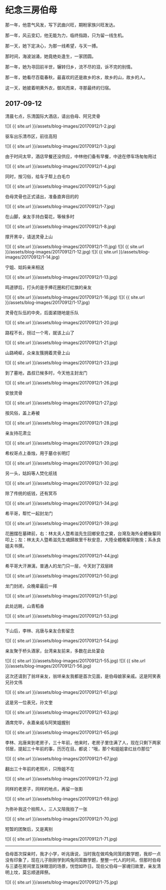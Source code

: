 
纪念三房伯母
===============

那一年，他意气风发，写下武曲兴旺，期盼家族兴旺发达。

那一年，风云变幻，他无能为力，临终指路，只为留一线生机。

那一天，她下定决心，为那一线希望，与天一搏。

那时间，海波汹涌，她竟绝处逢生，一家团圆。

那一年，她为寻回前半世，辗转归乡，流不尽的泪，诉不完的别情。

那一年，她看尽百载春秋，最喜欢的还是故乡的水，故乡的山，故乡的人。

这一天，她披着明黄外衣，御风而来，寻那最终的归宿。

2017-09-12
---------------

清晨七点，乐清国际大酒店，请出伯母、阿兄灵骨

![]( {{ site.url }}/assets/blog-images/20170912/1-2.jpg)

驱车出乐清市区，前往高阳

![]( {{ site.url }}/assets/blog-images/20170912/1-3.jpg)

由于时间太早，酒店早餐还没供应，中林他们备有早餐，中途在停车场匆匆用过

![]( {{ site.url }}/assets/blog-images/20170912/1-4.jpg)

同时，按习俗，给车子帮上白毛巾

![]( {{ site.url }}/assets/blog-images/20170912/1-5.jpg)

伯母灵骨也正式请出，准备直奔目的的

![]( {{ site.url }}/assets/blog-images/20170912/1-7.jpg)

在山脚，亲友手持白菊花，等候多时

![]( {{ site.url }}/assets/blog-images/20170912/1-8.jpg)

撑开黑伞，请送灵骨上山

![]( {{ site.url }}/assets/blog-images/20170912/1-11.jpg)
![]( {{ site.url }}/assets/blog-images/20170912/1-12.jpg)
![]( {{ site.url }}/assets/blog-images/20170912/1-14.jpg)

宁姐、姑妈亲来相送

![]( {{ site.url }}/assets/blog-images/20170912/1-13.jpg)

鸣道锣后，打头的是手捧花圈和打红旗的亲友

![]( {{ site.url }}/assets/blog-images/20170912/1-16.jpg)
![]( {{ site.url }}/assets/blog-images/20170912/1-17.jpg)

灵骨在队伍的中央，后面紧随地是乐队

![]( {{ site.url }}/assets/blog-images/20170912/1-20.jpg)

路程不长，拐过一个弯，就该上山了

![]( {{ site.url }}/assets/blog-images/20170912/1-21.jpg)

山路崎岖，众亲友簇拥着灵骨上山

![]( {{ site.url }}/assets/blog-images/20170912/1-23.jpg)

到了墓地，昌叔已候多时，今天他主封龙门

![]( {{ site.url }}/assets/blog-images/20170912/1-26.jpg)

安放灵骨

![]( {{ site.url }}/assets/blog-images/20170912/1-27.jpg)

按风俗，盖上寿被

![]( {{ site.url }}/assets/blog-images/20170912/1-28.jpg)

亲友持花肃立

![]( {{ site.url }}/assets/blog-images/20170912/1-29.jpg)

希权哥点上香烛，用于墓仓长明灯

![]( {{ site.url }}/assets/blog-images/20170912/1-30.jpg)

另一头，姑妈等人焚化纸钱

![]( {{ site.url }}/assets/blog-images/20170912/1-32.jpg)

除了传统的纸钱，还有冥币

![]( {{ site.url }}/assets/blog-images/20170912/1-34.jpg)

希平哥，帮忙一起封龙门

![]( {{ site.url }}/assets/blog-images/20170912/1-39.jpg)

花圈摆在墓碑前，右：林太夫人暨希滋先生回鄉安息之奠，台灣及海外全體後輩同叩上；左：林太夫人暨希滋先生魂歸故里千秋安息，大陸全體晚輩同敬挽；系永良姐夫书撰。

![]( {{ site.url }}/assets/blog-images/20170912/1-44.jpg)

希平哥大汗淋漓，普通人的龙门只一层，今天封了双层砖

![]( {{ site.url }}/assets/blog-images/20170912/1-50.jpg)

龙门封闭，众晚辈最后一拜

![]( {{ site.url }}/assets/blog-images/20170912/1-51.jpg)

此处远眺，山青稻香

![]( {{ site.url }}/assets/blog-images/20170912/1-53.jpg)

___

下山后，李林、兆唐与亲友合影留念

![]( {{ site.url }}/assets/blog-images/20170912/1-54.jpg)

亲友聚于桥头酒家，台湾亲友前来，多数在此处宴会

![]( {{ site.url }}/assets/blog-images/20170912/1-55.jpg)
![]( {{ site.url }}/assets/blog-images/20170912/1-56.jpg)

这次还请到了翁垟亲友，翁垟亲友我都是首次见面，是伯母娘家亲戚。这是阿笑表兄孙文伟

![]( {{ site.url }}/assets/blog-images/20170912/1-61.jpg)

这是另一位表兄，孙文奎

![]( {{ site.url }}/assets/blog-images/20170912/1-63.jpg)

酒席完毕，永嘉亲戚与阿笑姐握别

![]( {{ site.url }}/assets/blog-images/20170912/1-65.jpg)

李林、兆唐来到老房子，三十年前，他来时，老房子里住满了人，现在只剩下两家邻居，提起三十年前的事，历历在目。都说：“哦，那个和姐姐拿红丝巾那位”

![]( {{ site.url }}/assets/blog-images/20170912/1-67.jpg)

翻出三十年前的老照片，只玲姐不在

![]( {{ site.url }}/assets/blog-images/20170912/1-72.jpg)

同样的老房子，同样的地点，再留一张影

![]( {{ site.url }}/assets/blog-images/20170912/1-69.jpg)

为弥补我这个拍照人，三人又陪我拍了一张

![]( {{ site.url }}/assets/blog-images/20170912/1-70.jpg)

短暂的团聚后，又是离别

![]( {{ site.url }}/assets/blog-images/20170912/1-71.jpg)

___

伯母首次探亲时，我才小学，听兆唐说，当时我在做鸡兔同笼的数学题，我却一点没有印象了，现在儿子刚刚学到鸡兔同笼数学题，整整一代人的时间，但那时伯母与三婆在房间里互抹眼泪的场景，恍惚如昨日。现伯父伯母一家魂归故里，亲友清明上坟，莫忘顺道拜祭。

![]( {{ site.url }}/assets/blog-images/20170912/1-75.jpg)